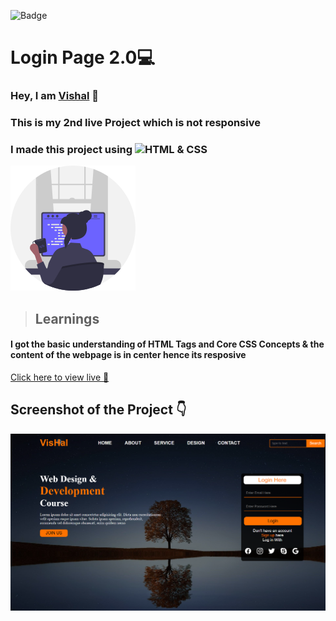 ![Badge](https://img.shields.io/badge/Project--2-Landing--Page-blue)
# Login Page 2.0💻
### Hey, I am [**Vishal**](https://www.linkedin.com/in/vishal-kumar-62146b230/) 🙂 
### This is  my 2nd live Project which is not responsive
### I made this project using ![HTML & CSS](https://img.shields.io/badge/HTML%20%26---CSS-blue)

![](/images/undraw_programmer_re_owql.svg)

 >## Learnings
 #### I got the basic understanding of HTML Tags and Core CSS Concepts & the content of the webpage is in center hence its resposive 
   

[Click here to view live 🚀](https://loginpage-2.netlify.app "Login PAge 2.0")

## Screenshot of the Project 👇
![](/images/127.0.0.1_5500_index.html(Mera%20PC).png)






















